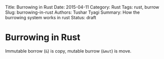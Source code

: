 Title: Burrowing in Rust
Date: 2015-04-11
Category: Rust
Tags: rust, burrow
Slug: burrowing-in-rust
Authors: Tushar Tyagi
Summary: How the burrowing system works in rust
Status: draft

# Burrowing in Rust #

Immutable borrow (`&`) is copy, mutable burrow (`&mut`) is move.


